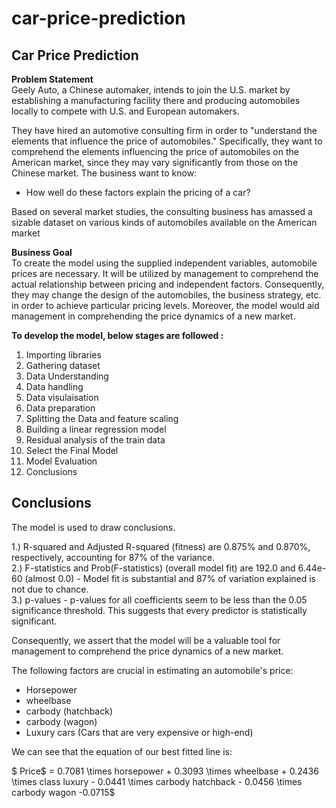 # car-price-prediction
## <a>Car Price Prediction<A>

**Problem Statement** <br>
Geely Auto, a Chinese automaker, intends to join the U.S. market by establishing a manufacturing facility there and producing automobiles locally to compete with U.S. and European automakers.

They have hired an automotive consulting firm in order to "understand the elements that influence the price of automobiles." Specifically, they want to comprehend the elements influencing the price of automobiles on the American market, since they may vary significantly from those on the Chinese market. The business want to know:

- How well do these factors explain the pricing of a car?

Based on several market studies, the consulting business has amassed a sizable dataset on various kinds of automobiles available on the American market

**Business Goal**<br>
To create the model using the supplied independent variables, automobile prices are necessary. It will be utilized by management to comprehend the actual relationship between pricing and independent factors. Consequently, they may change the design of the automobiles, the business strategy, etc. in order to achieve particular pricing levels. Moreover, the model would aid management in comprehending the price dynamics of a new market.

**To develop the model, below stages are followed :**<br>

1) Importing libraries <br>
2) Gathering dataset<br>
3) Data Understanding <br>
4) Data handling <br>
5) Data visulaisation<br>
6) Data preparation<br>
7) Splitting the Data and feature scaling <br>
8) Building a linear regression model  <br>
9) Residual analysis of the train data <br>
10) Select the Final Model <br>
11) Model Evaluation <br>
12) Conclusions <br>

## Conclusions

The model is used to draw conclusions.<br>

1.) R-squared and Adjusted R-squared (fitness) are 0.875% and 0.870%, respectively, accounting for 87% of the variance. <br>
2.) F-statistics and Prob(F-statistics) (overall model fit) are 192.0 and 6.44e-60 (almost 0.0) - Model fit is substantial and 87% of variation explained is not due to chance.
<br>
3.) p-values - p-values for all coefficients seem to be less than the 0.05 significance threshold. This suggests that every predictor is statistically significant. <br>

Consequently, we assert that the model will be a valuable tool for management to comprehend the price dynamics of a new market.

The following factors are crucial in estimating an automobile's price:

- Horsepower 
- wheelbase
- carbody (hatchback)
- carbody (wagon)
- Luxury cars (Cars that are very expensive or high-end)

We can see that the equation of our best fitted line is:

$ Price$ = 0.7081 \times  horsepower + 0.3093 \times  wheelbase + 0.2436 \times class luxury - 0.0441 \times carbody hatchback - 0.0456 \times carbody wagon -0.0715$

